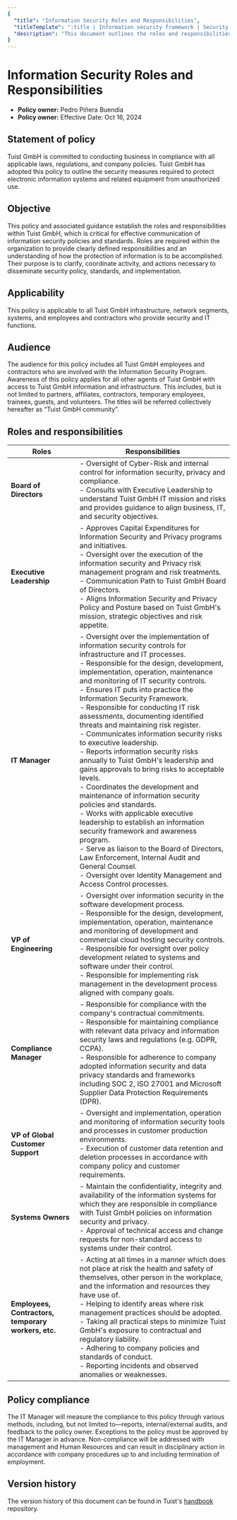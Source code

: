 ```yaml
---
{
  "title": "Information Security Roles and Responsibilities",
  "titleTemplate": ":title | Information security framework | Security | Tuist Handbook",
  "description": "This document outlines the roles and responsibilities within Tuist GmbH, which is critical for effective communication of information security policies and standards."
}
---
```

# Information Security Roles and Responsibilities

- **Policy owner:** Pedro Piñera Buendía
- **Policy owner:** Effective Date: Oct 16, 2024

## Statement of policy

Tuist GmbH is committed to conducting business in compliance with all applicable laws, regulations, and company policies. Tuist GmbH has adopted this policy to outline the security measures required to protect electronic information systems and related equipment from unauthorized use.

## Objective

This policy and associated guidance establish the roles and responsibilities within Tuist GmbH, which is critical for effective communication of information security policies and standards. Roles are required within the organization to provide clearly defined responsibilities and an understanding of how the protection of information is to be accomplished. Their purpose is to clarify, coordinate activity, and actions necessary to disseminate security policy, standards, and implementation.

## Applicability

This policy is applicable to all Tuist GmbH infrastructure, network segments, systems, and employees and contractors who provide security and IT functions.

## Audience

The audience for this policy includes all Tuist GmbH employees and contractors who are involved with the Information Security Program. Awareness of this policy applies for all other agents of Tuist GmbH with access to Tuist GmbH information and infrastructure. This includes, but is not limited to partners, affiliates, contractors, temporary employees, trainees, guests, and volunteers. The titles will be referred collectively hereafter as “Tuist GmbH community”.

## Roles and responsibilities

| **Roles**                               | **Responsibilities**                                                                                                                                                                                                                     |
|-----------------------------------------|-------------------------------------------------------------------------------------------------------------------------------------------------------------------------------------------------------------------------------------------|
| **Board of Directors**                  | - Oversight of Cyber-Risk and internal control for information security, privacy and compliance. <br> - Consults with Executive Leadership to understand Tuist GmbH IT mission and risks and provides guidance to align business, IT, and security objectives.                     |
| **Executive Leadership**                | - Approves Capital Expenditures for Information Security and Privacy programs and initiatives. <br> - Oversight over the execution of the information security and Privacy risk management program and risk treatments. <br> - Communication Path to Tuist GmbH Board of Directors. <br> - Aligns Information Security and Privacy Policy and Posture based on Tuist GmbH's mission, strategic objectives and risk appetite. |
| **IT Manager**                          | - Oversight over the implementation of information security controls for infrastructure and IT processes. <br> - Responsible for the design, development, implementation, operation, maintenance and monitoring of IT security controls. <br> - Ensures IT puts into practice the Information Security Framework. <br> - Responsible for conducting IT risk assessments, documenting identified threats and maintaining risk register. <br> - Communicates information security risks to executive leadership. <br> - Reports information security risks annually to Tuist GmbH's leadership and gains approvals to bring risks to acceptable levels. <br> - Coordinates the development and maintenance of information security policies and standards. <br> - Works with applicable executive leadership to establish an information security framework and awareness program. <br> - Serve as liaison to the Board of Directors, Law Enforcement, Internal Audit and General Counsel. <br> - Oversight over Identity Management and Access Control processes.   |
| **VP of Engineering**                   | - Oversight over information security in the software development process. <br> - Responsible for the design, development, implementation, operation, maintenance and monitoring of development and commercial cloud hosting security controls. <br> - Responsible for oversight over policy development related to systems and software under their control. <br> - Responsible for implementing risk management in the development process aligned with company goals.                                                                                                        |
| **Compliance Manager**                  | - Responsible for compliance with the company's contractual commitments. <br> - Responsible for maintaining compliance with relevant data privacy and information security laws and regulations (e.g. GDPR, CCPA). <br> - Responsible for adherence to company adopted information security and data privacy standards and frameworks including SOC 2, ISO 27001 and Microsoft Supplier Data Protection Requirements (DPR).                                                                                      |
| **VP of Global Customer Support**       | - Oversight and implementation, operation and monitoring of information security tools and processes in customer production environments. <br> - Execution of customer data retention and deletion processes in accordance with company policy and customer requirements.            |
| **Systems Owners**                      | - Maintain the confidentiality, integrity and availability of the information systems for which they are responsible in compliance with Tuist GmbH policies on information security and privacy. <br> - Approval of technical access and change requests for non-standard access to systems under their control.                                                                                                 |
| **Employees, Contractors, temporary workers, etc.** | - Acting at all times in a manner which does not place at risk the health and safety of themselves, other person in the workplace, and the information and resources they have use of. <br> - Helping to identify areas where risk management practices should be adopted. <br> - Taking all practical steps to minimize Tuist GmbH's exposure to contractual and regulatory liability. <br> - Adhering to company policies and standards of conduct. <br> - Reporting incidents and observed anomalies or weaknesses.  |

## Policy compliance

The IT Manager will measure the compliance to this policy through various methods, including, but not limited to—reports, internal/external audits, and feedback to the policy owner. Exceptions to the policy must be approved by the IT Manager in advance. Non-compliance will be addressed with management and Human Resources and can result in disciplinary action in accordance with company procedures up to and including termination of employment.

## Version history

The version history of this document can be found in Tuist's [handbook](https://github.com/tuist/handbook) repository.
